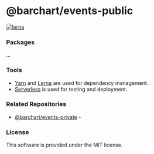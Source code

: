 # @barchart/events-public

[![lerna](https://img.shields.io/badge/maintained%20with-lerna-cc00ff.svg)](https://lerna.js.org/)

### Packages

...

### Tools

* [Yarn](https://classic.yarnpkg.com/en/) and [Lerna](https://lerna.js.org/) are used for dependency management.
* [Serverless](https://serverless.com/) is used for testing and deployment.

### Related Repositories

* [@barchart/events-private](https://github.com/barchart/events-private) - 

### License

This software is provided under the MIT license.
